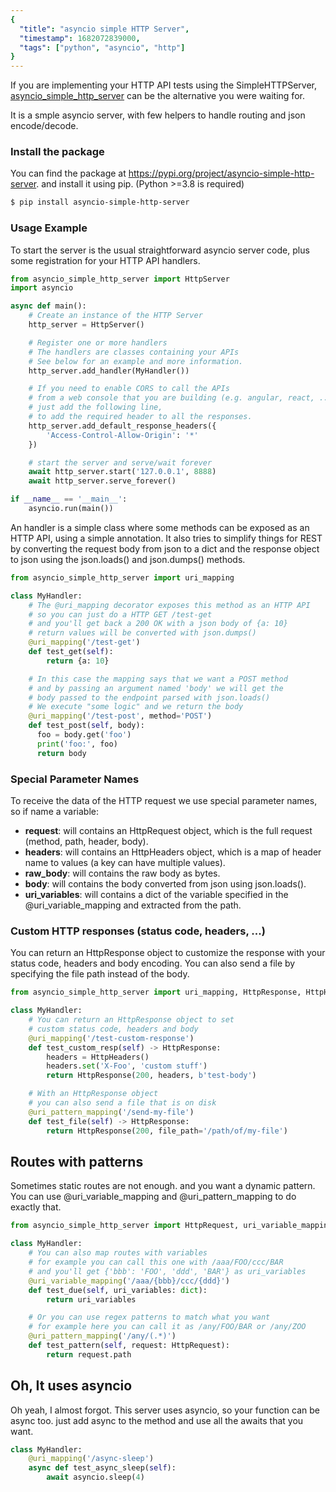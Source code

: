 ```yaml
---
{
  "title": "asyncio simple HTTP Server",
  "timestamp": 1682072839000,
  "tags": ["python", "asyncio", "http"]
}
---
```


If you are implementing your HTTP API tests using the SimpleHTTPServer,
[asyncio_simple_http_server](https://github.com/matteobertozzi/asyncio-simple-http-server) can be the alternative you were waiting for.

It is a smple asyncio server, with few helpers to handle routing and json encode/decode.

### Install the package
You can find the package at https://pypi.org/project/asyncio-simple-http-server. and install it using pip. (Python >=3.8 is required)
```bash
$ pip install asyncio-simple-http-server
```


### Usage Example
To start the server is the usual straightforward asyncio server code,
plus some registration for your HTTP API handlers.

```python
from asyncio_simple_http_server import HttpServer
import asyncio

async def main():
    # Create an instance of the HTTP Server
    http_server = HttpServer()

    # Register one or more handlers
    # The handlers are classes containing your APIs
    # See below for an example and more information.
    http_server.add_handler(MyHandler())

    # If you need to enable CORS to call the APIs
    # from a web console that you are building (e.g. angular, react, ...)
    # just add the following line,
    # to add the required header to all the responses.
    http_server.add_default_response_headers({
        'Access-Control-Allow-Origin': '*'
    })

    # start the server and serve/wait forever
    await http_server.start('127.0.0.1', 8888)
    await http_server.serve_forever()

if __name__ == '__main__':
    asyncio.run(main())
```

An handler is a simple class where some methods can be exposed as an HTTP API, using a simple annotation. It also tries to simplify things for REST by converting the request body from json to a dict and the response object to json using the json.loads() and json.dumps() methods.
```python
from asyncio_simple_http_server import uri_mapping

class MyHandler:
    # The @uri_mapping decorator exposes this method as an HTTP API
    # so you can just do a HTTP GET /test-get
    # and you'll get back a 200 OK with a json body of {a: 10}
    # return values will be converted with json.dumps()
    @uri_mapping('/test-get')
    def test_get(self):
        return {a: 10}

    # In this case the mapping says that we want a POST method
    # and by passing an argument named 'body' we will get the
    # body passed to the endpoint parsed with json.loads()
    # We execute "some logic" and we return the body
    @uri_mapping('/test-post', method='POST')
    def test_post(self, body):
      foo = body.get('foo')
      print('foo:', foo)
      return body
```

### Special Parameter Names
To receive the data of the HTTP request we use special parameter names, so if name a variable:
 * **request**: will contains an HttpRequest object, which is the full request (method, path, header, body).
 * **headers**: will contains an HttpHeaders object, which is a map of header name to values (a key can have multiple values).
 * **raw_body**: will contains the raw body as bytes.
 * **body**: will contains the body converted from json using json.loads().
 * **uri_variables**: will contains a dict of the variable specified in the @uri_variable_mapping and extracted from the path.

### Custom HTTP responses (status code, headers, ...)
You can return an HttpResponse object to customize the response with your status code, headers and body encoding. You can also send a file by specifying the file path instead of the body.
```python
from asyncio_simple_http_server import uri_mapping, HttpResponse, HttpHeaders

class MyHandler:
    # You can return an HttpResponse object to set
    # custom status code, headers and body
    @uri_mapping('/test-custom-response')
    def test_custom_resp(self) -> HttpResponse:
        headers = HttpHeaders()
        headers.set('X-Foo', 'custom stuff')
        return HttpResponse(200, headers, b'test-body')

    # With an HttpResponse object
    # you can also send a file that is on disk
    @uri_pattern_mapping('/send-my-file')
    def test_file(self) -> HttpResponse:
        return HttpResponse(200, file_path='/path/of/my-file')
```

## Routes with patterns
Sometimes static routes are not enough. and you want a dynamic pattern.
You can use @uri_variable_mapping and @uri_pattern_mapping to do exactly that.
```python
from asyncio_simple_http_server import HttpRequest, uri_variable_mapping, uri_pattern_mapping

class MyHandler:
    # You can also map routes with variables
    # for example you can call this one with /aaa/FOO/ccc/BAR
    # and you'll get {'bbb': 'FOO', 'ddd', 'BAR'} as uri_variables
    @uri_variable_mapping('/aaa/{bbb}/ccc/{ddd}')
    def test_due(self, uri_variables: dict):
        return uri_variables

    # Or you can use regex patterns to match what you want
    # for example here you can call it as /any/FOO/BAR or /any/ZOO
    @uri_pattern_mapping('/any/(.*)')
    def test_pattern(self, request: HttpRequest):
        return request.path
```

## Oh, It uses asyncio
Oh yeah, I almost forgot. This server uses asyncio,
so your function can be async too. just add async to the method and use all the awaits that you want.
```python
class MyHandler:
    @uri_mapping('/async-sleep')
    async def test_async_sleep(self):
        await asyncio.sleep(4)
```
